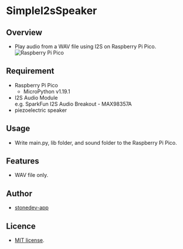 # SimpleI2sSpeaker

## Overview  
- Play audio from a WAV file using I2S on Raspberry Pi Pico.  
![Raspberry Pi Pico](https://github.com/stonedev-app/SimpleI2sSpeaker/blob/main/CircuitDiagram/SimpleI2sSpeaker_breadboard.png)
## Requirement  
- Raspberry Pi Pico  
    - MicroPython v1.19.1
- I2S Audio Module  
e.g. SparkFun I2S Audio Breakout - MAX98357A  
- piezoelectric speaker
## Usage  
- Write main.py, lib folder, and sound folder to the Raspberry Pi Pico.
## Features  
- WAV file only.
## Author  
- [stonedev-app](https://github.com/stonedev-app)
## Licence  
- [MIT license](https://en.wikipedia.org/wiki/MIT_License).